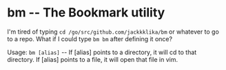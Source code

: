 # bm -- The Bookmark utility

I'm tired of typing `cd /go/src/github.com/jackkklika/bm` or whatever to go to a repo. What if I could type `bm bm` after defining it once?

Usage:
`bm [alias]` -- If [alias] points to a directory, it will cd to that directory. If [alias] points to a file, it will open that file in vim.
